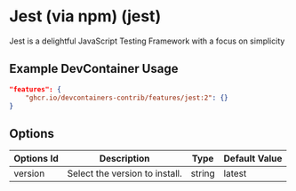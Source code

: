 
# Jest (via npm) (jest)

Jest is a delightful JavaScript Testing Framework with a focus on simplicity

## Example DevContainer Usage

```json
"features": {
    "ghcr.io/devcontainers-contrib/features/jest:2": {}
}
```

## Options

| Options Id | Description | Type | Default Value |
|-----|-----|-----|-----|
| version | Select the version to install. | string | latest |


